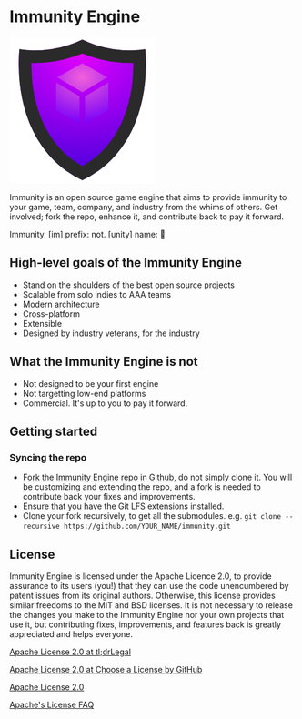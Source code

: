 # Immunity Engine

![Immunity Engine Logo](./logos/immunity-logo-256.png "Immunity Engine")

Immunity is an open source game engine that aims to provide immunity to your game, team, company, and industry from the whims of others. Get involved; fork the repo, enhance it, and contribute back to pay it forward.

Immunity. [im] prefix: not. [unity] name: :poop:

## High-level goals of the Immunity Engine

* Stand on the shoulders of the best open source projects
* Scalable from solo indies to AAA teams
* Modern architecture
* Cross-platform
* Extensible
* Designed by industry veterans, for the industry

## What the Immunity Engine is not

* Not designed to be your first engine
* Not targetting low-end platforms
* Commercial. It's up to you to pay it forward.

## Getting started

### Syncing the repo

* [Fork the Immunity Engine repo in Github](https://github.com/richard-sim/immunity/fork), do not simply clone it. You will be customizing and extending the repo, and a fork is needed to contribute back your fixes and improvements.
* Ensure that you have the Git LFS extensions installed.
* Clone your fork recursively, to get all the submodules. e.g. `git clone --recursive https://github.com/YOUR_NAME/immunity.git`

## License

Immunity Engine is licensed under the Apache Licence 2.0, to provide assurance to its users (you!) that they can use the code unencumbered by patent issues from its original authors. Otherwise, this license provides similar freedoms to the MIT and BSD licenses. It is not necessary to release the changes you make to the Immunity Engine nor your own projects that use it, but contributing fixes, improvements, and features back is greatly appreciated and helps everyone.

[Apache License 2.0 at tl;drLegal](https://www.tldrlegal.com/license/apache-license-2-0-apache-2-0)

[Apache License 2.0 at Choose a License by GitHub](https://choosealicense.com/licenses/apache-2.0/)


[Apache License 2.0](https://apache.org/licenses/LICENSE-2.0.txt)

[Apache's License FAQ](https://apache.org/foundation/license-faq.html)
